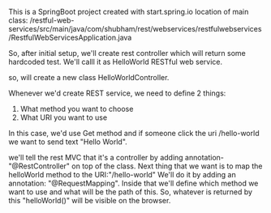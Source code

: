 This is a SpringBoot project created with start.spring.io
location of main class: /restful-web-services/src/main/java/com/shubham/rest/webservices/restfulwebservices/RestfulWebServicesApplication.java

So, after initial setup, we'll create rest controller which will return some hardcoded test. We'll calll it as HelloWorld RESTful web service.

so, will create a new class HelloWorldController.

Whenever we'd create REST service, we need to define 2 things:
1. What method you want to choose
2. What URI you want to use

In this case, we'd use Get method and if someone click the uri /hello-world we want to send text "Hello World".

we'll tell the rest MVC that it's a controller by adding annotation- "@RestController" on top of the class.
Next thing that we want is to map the helloWorld method to the URI:"/hello-world"
We'll do it by adding an annotation: "@RequestMapping". Inside that we'll define which method we want to use and what will be the path of this. So, whatever is returned by this "helloWorld()" will be visible on the browser.

 
